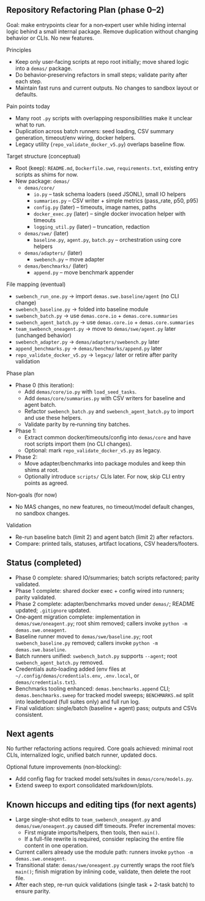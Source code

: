 ## Repository Refactoring Plan (phase 0–2)

Goal: make entrypoints clear for a non‑expert user while hiding internal logic behind a small internal package. Remove duplication without changing behavior or CLIs. No new features.

Principles
- Keep only user‑facing scripts at repo root initially; move shared logic into a `demas/` package.
- Do behavior‑preserving refactors in small steps; validate parity after each step.
- Maintain fast runs and current outputs. No changes to sandbox layout or defaults.

Pain points today
- Many root `.py` scripts with overlapping responsibilities make it unclear what to run.
- Duplication across batch runners: seed loading, CSV summary generation, timeout/env wiring, docker helpers.
- Legacy utility (`repo_validate_docker_v5.py`) overlaps baseline flow.

Target structure (conceptual)
- Root (keep): `README.md`, `Dockerfile.swe`, `requirements.txt`, existing entry scripts as shims for now.
- New package: `demas/`
  - `demas/core/`
    - `io.py` – task schema loaders (seed JSONL), small IO helpers
    - `summaries.py` – CSV writer + simple metrics (pass_rate, p50, p95)
    - `config.py` (later) – timeouts, image names, paths
    - `docker_exec.py` (later) – single docker invocation helper with timeouts
    - `logging_util.py` (later) – truncation, redaction
  - `demas/swe/` (later)
    - `baseline.py`, `agent.py`, `batch.py` – orchestration using core helpers
  - `demas/adapters/` (later)
    - `swebench.py` – move adapter
  - `demas/benchmarks/` (later)
    - `append.py` – move benchmark appender

File mapping (eventual)
- `swebench_run_one.py` → import `demas.swe.baseline/agent` (no CLI change)
- `swebench_baseline.py` → folded into baseline module
- `swebench_batch.py` → use `demas.core.io` + `demas.core.summaries`
- `swebench_agent_batch.py` → use `demas.core.io` + `demas.core.summaries`
- `team_swebench_oneagent.py` → move to `demas/swe/agent.py` later (unchanged behavior)
- `swebench_adapter.py` → `demas/adapters/swebench.py` later
- `append_benchmarks.py` → `demas/benchmarks/append.py` later
- `repo_validate_docker_v5.py` → `legacy/` later or retire after parity validation

Phase plan
- Phase 0 (this iteration):
  - Add `demas/core/io.py` with `load_seed_tasks`.
  - Add `demas/core/summaries.py` with CSV writers for baseline and agent batch.
  - Refactor `swebench_batch.py` and `swebench_agent_batch.py` to import and use these helpers.
  - Validate parity by re‑running tiny batches.
- Phase 1:
  - Extract common docker/timeouts/config into `demas/core` and have root scripts import them (no CLI changes).
  - Optional: mark `repo_validate_docker_v5.py` as legacy.
- Phase 2:
  - Move adapter/benchmarks into package modules and keep thin shims at root.
  - Optionally introduce `scripts/` CLIs later. For now, skip CLI entry points as agreed.

Non‑goals (for now)
- No MAS changes, no new features, no timeout/model default changes, no sandbox changes.

Validation
- Re-run baseline batch (limit 2) and agent batch (limit 2) after refactors.
- Compare: printed tails, statuses, artifact locations, CSV headers/footers.


## Status (completed)
- Phase 0 complete: shared IO/summaries; batch scripts refactored; parity validated.
- Phase 1 complete: shared docker exec + config wired into runners; parity validated.
- Phase 2 complete: adapter/benchmarks moved under `demas/`; README updated; `.gitignore` updated.
- One‑agent migration complete: implementation in `demas/swe/oneagent.py`; root shim removed; callers invoke `python -m demas.swe.oneagent`.
- Baseline runner moved to `demas/swe/baseline.py`; root `swebench_baseline.py` removed; callers invoke `python -m demas.swe.baseline`.
- Batch runners unified: `swebench_batch.py` supports `--agent`; root `swebench_agent_batch.py` removed.
- Credentials auto‑loading added (env files at `~/.config/demas/credentials.env`, `.env.local`, or `demas/credentials.txt`).
- Benchmarks tooling enhanced: `demas.benchmarks.append` CLI; `demas.benchmarks.sweep` for tracked model sweeps; `BENCHMARKS.md` split into leaderboard (full suites only) and full run log.
- Final validation: single/batch (baseline + agent) pass; outputs and CSVs consistent.

## Next agents
No further refactoring actions required. Core goals achieved: minimal root CLIs, internalized logic, unified batch runner, updated docs.

Optional future improvements (non‑blocking):
- Add config flag for tracked model sets/suites in `demas/core/models.py`.
- Extend sweep to export consolidated markdown/plots.

## Known hiccups and editing tips (for next agents)
- Large single-shot edits to `team_swebench_oneagent.py` and `demas/swe/oneagent.py` caused diff timeouts. Prefer incremental moves:
  - First migrate imports/helpers, then tools, then `main()`.
  - If a full-file rewrite is required, consider replacing the entire file content in one operation.
- Current callers already use the module path: runners invoke `python -m demas.swe.oneagent`.
- Transitional state: `demas/swe/oneagent.py` currently wraps the root file’s `main()`; finish migration by inlining code, validate, then delete the root file.
- After each step, re-run quick validations (single task + 2-task batch) to ensure parity.


